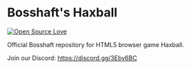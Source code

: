 # Bosshaft's Haxball
[![Open Source Love](https://badges.frapsoft.com/os/gpl/gpl.svg?v=102)](https://github.com/ellerbrock/open-source-badge/)

Official Bosshaft repository for HTML5 browser game Haxball.


Join our Discord: https://discord.gg/3Ebv6BC
